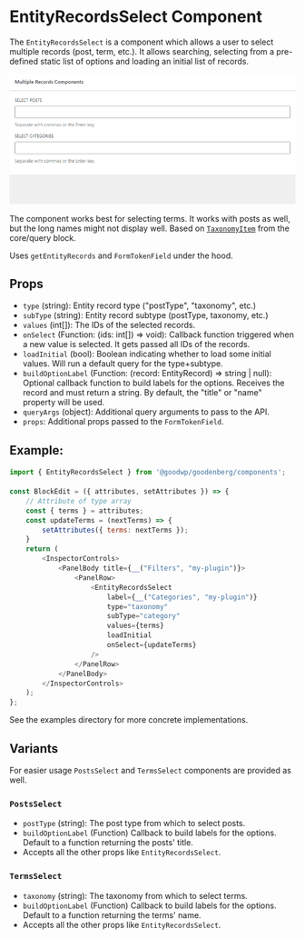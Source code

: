 # EntityRecordsSelect Component

The `EntityRecordsSelect` is a component which allows a user to select multiple records (post, term, etc.).
It allows searching, selecting from a pre-defined static list of options and loading an initial list of records.

![Screencast of the records-select components](../../../docs/images/entity-records-select.gif)

The component works best for selecting terms. It works with posts as well, but the long names might not
display well.
Based
on [`TaxonomyItem`](https://github.com/WordPress/gutenberg/blob/trunk/packages/block-library/src/query/edit/inspector-controls/taxonomy-controls.js)
from the core/query block.

Uses `getEntityRecords` and `FormTokenField` under the hood.

## Props

- `type` (string): Entity record type ("postType", "taxonomy", etc.)
- `subType` (string): Entity record subtype (postType, taxonomy, etc.)
- `values` (int[]): The IDs of the selected records.
- `onSelect` (Function: (ids: int[]) => void): Callback function triggered when a new value is selected. It gets passed
  all IDs of the records.
- `loadInitial` (bool): Boolean indicating whether to load some initial values. Will run a default query for the
  type+subtype.
- `buildOptionLabel` (Function: (record: EntityRecord) => string | null): Optional callback function to build labels for
  the
  options. Receives the record and must return a string. By default, the "title" or "name" property will be used.
- `queryArgs` (object): Additional query arguments to pass to the API.
- `props`: Additional props passed to the `FormTokenField`.

## Example:

```js
import { EntityRecordsSelect } from '@goodwp/goodenberg/components';

const BlockEdit = ({ attributes, setAttributes }) => {
    // Attribute of type array
    const { terms } = attributes;
    const updateTerms = (nextTerms) => {
        setAttributes({ terms: nextTerms });
    }
    return (
        <InspectorControls>
            <PanelBody title={__("Filters", "my-plugin")}>
                <PanelRow>
                    <EntityRecordsSelect
                        label={__("Categories", "my-plugin")}
                        type="taxonomy"
                        subType="category"
                        values={terms}
                        loadInitial
                        onSelect={updateTerms}
                    />
                </PanelRow>
            </PanelBody>
        </InspectorControls>
    );
};
```

See the examples directory for more concrete implementations.

## Variants

For easier usage `PostsSelect` and `TermsSelect` components are provided as well.

### `PostsSelect`

- `postType` (string): The post type from which to select posts.
- `buildOptionLabel` (Function) Callback to build labels for the options. Default to a function returning the posts'
  title.
- Accepts all the other props like `EntityRecordsSelect`.

### `TermsSelect`

- `taxonomy` (string): The taxonomy from which to select terms.
- `buildOptionLabel` (Function) Callback to build labels for the options. Default to a function returning the terms'
  name.
- Accepts all the other props like `EntityRecordsSelect`.
